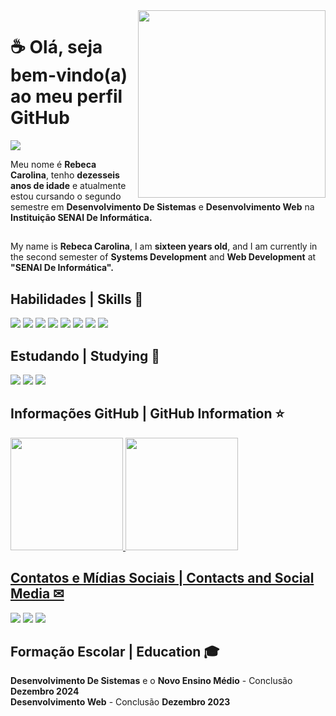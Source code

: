 <img src="https://openseauserdata.com/files/1dfd9f20043f3b21c35ecab73da0b9f3.gif" min-width="300px" max-width="350px" width="300px" align="right">

<h1> ☕ Olá, seja bem-vindo(a) ao meu perfil GitHub</h1>

<img src="https://img.shields.io/static/v1?label=Overview&message=REBECA CAROLINA&color=E0004D&style=for-the-badge&logo=GitHub">


<div>

Meu nome é <strong>Rebeca Carolina</strong>, tenho <strong>dezesseis anos de idade</strong> e atualmente estou cursando o segundo semestre em <strong>Desenvolvimento De Sistemas</strong> e <strong>Desenvolvimento Web</strong> na <strong>Instituição SENAI De Informática.</strong><br>
##
My name is <strong>Rebeca Carolina</strong>, I am <strong>sixteen years old</strong>, and I am currently in the second semester of <strong>Systems Development</strong> and <strong>Web Development</strong> at <strong>"SENAI De Informática".</strong><br>


<h2>Habilidades | Skills 🥇 </h2> 

<div>
  <img src="https://img.shields.io/badge/Figma-821B47?style=for-the-badge&logo=figma&logoColor=white" />
  <img src="https://img.shields.io/badge/Git-A52A2A?style=for-the-badge&logo=git&logoColor=white" />
  <img src="https://img.shields.io/badge/HTML5-E34F26?style=for-the-badge&logo=html5&logoColor=white" />
  <img src="https://img.shields.io/badge/CSS3-1572B6?style=for-the-badge&logo=css3&logoColor=white" />
  <img src="https://img.shields.io/badge/C%23-239120?style=for-the-badge&logo=c-sharp&logoColor=white" />
  <img src="https://img.shields.io/badge/.NET-5C2D91?style=for-the-badge&logo=.net&logoColor=white" />
  <img src="https://img.shields.io/badge/Microsoft_SQL_Server-CC2927?style=for-the-badge&logo=microsoft-sql-server&logoColor=white" />
   <img src="https://img.shields.io/badge/JavaScript-F7DF1E?style=for-the-badge&logo=javascript&logoColor=black" />
  
</div>

<h2>Estudando | Studying 🧠</h2>

<div>
<img src="https://img.shields.io/badge/react-%2320232a.svg?style=for-the-badge&logo=react&logoColor=%2361DAFB"/> 
<img src="https://img.shields.io/badge/Python-14354C?style=for-the-badge&logo=python&logoColor=white" />
<img src="https://img.shields.io/badge/java-%23ED8B00.svg?style=for-the-badge&logo=openjdk&logoColor=white"/>
</div>

<h2>Informações GitHub | GitHub Information ⭐</h2> 
  
</div>

  <a href="https://github.com/rebecarolinax">

<img height="180em" src="https://github-readme-stats.vercel.app/api?username=rebecarolinax&show_icons=true&count_private=true&ring_color=E0004D&title_color=E0004D&icon_color=E0004D&rank-circle_color=E0004D&text_color=ffffff&bg_color=000000"/> 
<img height="180em" src="https://github-readme-stats.vercel.app/api/top-langs/?username=rebecarolinax&layout=compact&title_color=E0004D&text_color=ffffff&bg_color=000000" />
</div>



<h2>Contatos e Mídias Sociais | Contacts and Social Media ✉</h2> 

<a href = "mailto:contato@rebecacarolina75@gmail.com"><img loading="lazy" src="https://img.shields.io/badge/Gmail-D14836?style=for-the-badge&logo=gmail&logoColor=white" target="_blank"></a>
<a href="https://instagram.com/rebecacarolinax" target="_blank"><img src="https://img.shields.io/badge/-Instagram-%23E4405F?style=for-the-badge&logo=instagram&logoColor=white" target="_blank"></a>
<a href="https://www.linkedin.com/in/rebecarolinax" target="_blank"><img src="https://img.shields.io/badge/-LinkedIn-%230077B5?style=for-the-badge&logo=linkedin&logoColor=white" target="_blank"></a>



<h2>Formação Escolar | Education 🎓</h2> 
  
<strong>Desenvolvimento De Sistemas</strong> e o <strong>Novo Ensino Médio</strong> - Conclusão <strong>Dezembro 2024</strong><br>
<strong>Desenvolvimento Web</strong> - Conclusão <strong>Dezembro 2023</strong>    
 
 


